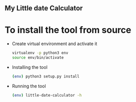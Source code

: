 My Little date Calculator
---

# To install the tool from source
- Create virtual environment and activate it
  ```bash
  virtualenv -p python3 env
  source env/bin/activate
  ```
- Installing the tool
  ```bash
  (env) python3 setup.py install
  ```
- Running the tool
  ```bash
  (env) little-date-calculator -h
  ```
